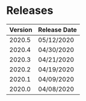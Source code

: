# Releases

 | Version | Release Date |
 | ------- | ------------ |
 | 2020.5 | 05/12/2020 |
 | 2020.4 | 04/30/2020 |
 | 2020.3 | 04/21/2020 |
 | 2020.2 | 04/19/2020 |
 | 2020.1 | 04/09/2020 |
 | 2020.0 | 04/08/2020 |
